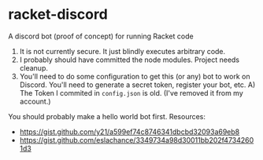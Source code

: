 # racket-discord

A discord bot (proof of concept) for running Racket code

1) It is not currently secure.  It just blindly executes arbitrary code.
2) I probably should have committed the node modules.  Project needs cleanup.
3) You'll need to do some configuration to get this (or any) bot to work on Discord.  You'll need to generate a secret token, register your bot, etc.
    A) The Token I commited in `config.json` is old.  (I've removed it from my account.)


You should probably make a hello world bot first. Resources:

* https://gist.github.com/y21/a599ef74c8746341dbcbd32093a69eb8
* https://gist.github.com/eslachance/3349734a98d30011bb202f47342601d3
